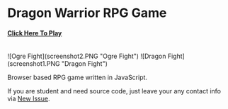 # Dragon Warrior RPG Game
#### [Click Here To Play](https://dragonwarrior.netlify.app)
<br>
![Ogre Fight](screenshot2.PNG "Ogre Fight")
![Dragon Fight](screenshot1.PNG "Dragon Fight")


Browser based RPG game written in JavaScript.

If you are student and need source code, just leave your any contact info via [New Issue](https://github.com/deusbalatro/dragon_warrior/issues).
